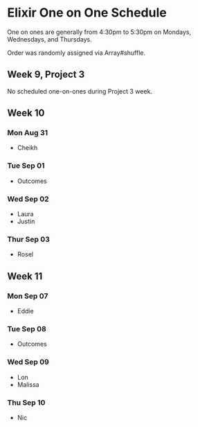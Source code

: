 # Elixir One on One Schedule

One on ones are generally from 4:30pm to 5:30pm on Mondays, Wednesdays, and Thursdays.

Order was randomly assigned via Array#shuffle.

## Week 9, Project 3

No scheduled one-on-ones during Project 3 week.

## Week 10

### Mon Aug 31
  - Cheikh

### Tue Sep 01

- Outcomes

### Wed Sep 02

- Laura
- Justin

### Thur Sep 03

- Rosel


##  Week 11

### Mon Sep 07

- Eddie

### Tue Sep 08

- Outcomes

### Wed Sep 09

- Lon
- Malissa

### Thu Sep 10

- Nic
